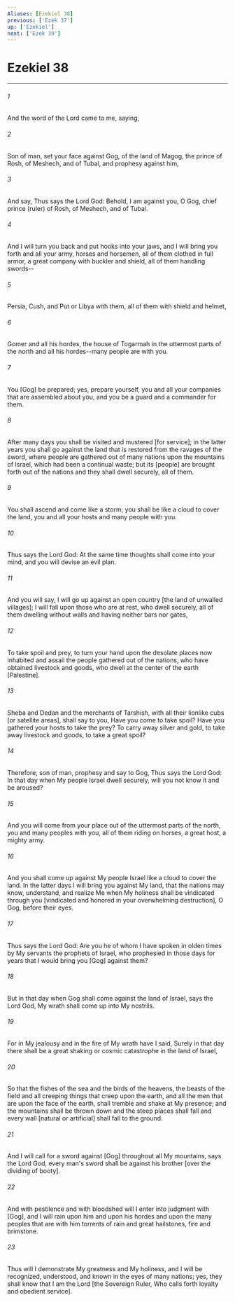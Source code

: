 ```yaml
---
Aliases: [Ezekiel 38]
previous: ['Ezek 37']
up: ['Ezekiel']
next: ['Ezek 39']
---
```

# Ezekiel 38

***


###### 1 


And the word of the Lord came to me, saying, 


###### 2 


Son of man, set your face against Gog, of the land of Magog, the prince of Rosh, of Meshech, and of Tubal, and prophesy against him, 


###### 3 


And say, Thus says the Lord God: Behold, I am against you, O Gog, chief prince (ruler) of Rosh, of Meshech, and of Tubal. 


###### 4 


And I will turn you back and put hooks into your jaws, and I will bring you forth and all your army, horses and horsemen, all of them clothed in full armor, a great company with buckler and shield, all of them handling swords-- 


###### 5 


Persia, Cush, and Put or Libya with them, all of them with shield and helmet, 


###### 6 


Gomer and all his hordes, the house of Togarmah in the uttermost parts of the north and all his hordes--many people are with you. 


###### 7 


You [Gog] be prepared; yes, prepare yourself, you and all your companies that are assembled about you, and you be a guard and a commander for them. 


###### 8 


After many days you shall be visited and mustered [for service]; in the latter years you shall go against the land that is restored from the ravages of the sword, where people are gathered out of many nations upon the mountains of Israel, which had been a continual waste; but its [people] are brought forth out of the nations and they shall dwell securely, all of them. 


###### 9 


You shall ascend and come like a storm; you shall be like a cloud to cover the land, you and all your hosts and many people with you. 


###### 10 


Thus says the Lord God: At the same time thoughts shall come into your mind, and you will devise an evil plan. 


###### 11 


And you will say, I will go up against an open country [the land of unwalled villages]; I will fall upon those who are at rest, who dwell securely, all of them dwelling without walls and having neither bars nor gates, 


###### 12 


To take spoil and prey, to turn your hand upon the desolate places now inhabited and assail the people gathered out of the nations, who have obtained livestock and goods, who dwell at the center of the earth [Palestine]. 


###### 13 


Sheba and Dedan and the merchants of Tarshish, with all their lionlike cubs [or satellite areas], shall say to you, Have you come to take spoil? Have you gathered your hosts to take the prey? To carry away silver and gold, to take away livestock and goods, to take a great spoil? 


###### 14 


Therefore, son of man, prophesy and say to Gog, Thus says the Lord God: In that day when My people Israel dwell securely, will you not know it and be aroused? 


###### 15 


And you will come from your place out of the uttermost parts of the north, you and many peoples with you, all of them riding on horses, a great host, a mighty army. 


###### 16 


And you shall come up against My people Israel like a cloud to cover the land. In the latter days I will bring you against My land, that the nations may know, understand, and realize Me when My holiness shall be vindicated through you [vindicated and honored in your overwhelming destruction], O Gog, before their eyes. 


###### 17 


Thus says the Lord God: Are you he of whom I have spoken in olden times by My servants the prophets of Israel, who prophesied in those days for years that I would bring you [Gog] against them? 


###### 18 


But in that day when Gog shall come against the land of Israel, says the Lord God, My wrath shall come up into My nostrils. 


###### 19 


For in My jealousy and in the fire of My wrath have I said, Surely in that day there shall be a great shaking or cosmic catastrophe in the land of Israel, 


###### 20 


So that the fishes of the sea and the birds of the heavens, the beasts of the field and all creeping things that creep upon the earth, and all the men that are upon the face of the earth, shall tremble and shake at My presence; and the mountains shall be thrown down and the steep places shall fall and every wall [natural or artificial] shall fall to the ground. 


###### 21 


And I will call for a sword against [Gog] throughout all My mountains, says the Lord God, every man's sword shall be against his brother [over the dividing of booty]. 


###### 22 


And with pestilence and with bloodshed will I enter into judgment with [Gog], and I will rain upon him and upon his hordes and upon the many peoples that are with him torrents of rain and great hailstones, fire and brimstone. 


###### 23 


Thus will I demonstrate My greatness and My holiness, and I will be recognized, understood, and known in the eyes of many nations; yes, they shall know that I am the Lord [the Sovereign Ruler, Who calls forth loyalty and obedient service].
